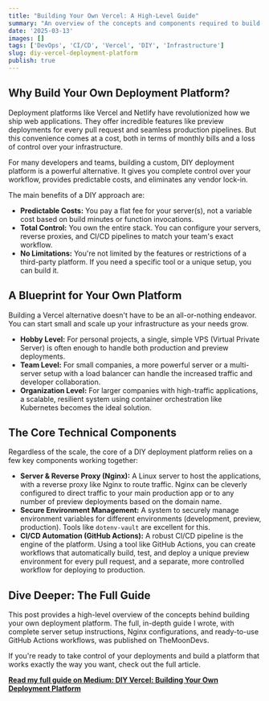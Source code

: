 ```yaml
---
title: "Building Your Own Vercel: A High-Level Guide"
summary: "An overview of the concepts and components required to build your own deployment platform, from a simple hobby setup to a scalable system for organizations. Break free from vendor lock-in and take control of your infrastructure."
date: '2025-03-13'
images: []
tags: ['DevOps', 'CI/CD', 'Vercel', 'DIY', 'Infrastructure']
slug: diy-vercel-deployment-platform
publish: true
---
```


## Why Build Your Own Deployment Platform?

Deployment platforms like Vercel and Netlify have revolutionized how we ship web applications. They offer incredible features like preview deployments for every pull request and seamless production pipelines. But this convenience comes at a cost, both in terms of monthly bills and a loss of control over your infrastructure.

For many developers and teams, building a custom, DIY deployment platform is a powerful alternative. It gives you complete control over your workflow, provides predictable costs, and eliminates any vendor lock-in.

The main benefits of a DIY approach are:
-   **Predictable Costs:** You pay a flat fee for your server(s), not a variable cost based on build minutes or function invocations.
-   **Total Control:** You own the entire stack. You can configure your servers, reverse proxies, and CI/CD pipelines to match your team's exact workflow.
-   **No Limitations:** You're not limited by the features or restrictions of a third-party platform. If you need a specific tool or a unique setup, you can build it.

## A Blueprint for Your Own Platform

Building a Vercel alternative doesn't have to be an all-or-nothing endeavor. You can start small and scale up your infrastructure as your needs grow.

-   **Hobby Level:** For personal projects, a single, simple VPS (Virtual Private Server) is often enough to handle both production and preview deployments.
-   **Team Level:** For small companies, a more powerful server or a multi-server setup with a load balancer can handle the increased traffic and developer collaboration.
-   **Organization Level:** For larger companies with high-traffic applications, a scalable, resilient system using container orchestration like Kubernetes becomes the ideal solution.

## The Core Technical Components

Regardless of the scale, the core of a DIY deployment platform relies on a few key components working together:

-   **Server & Reverse Proxy (Nginx):** A Linux server to host the applications, with a reverse proxy like Nginx to route traffic. Nginx can be cleverly configured to direct traffic to your main production app or to any number of preview deployments based on the domain name.
-   **Secure Environment Management:** A system to securely manage environment variables for different environments (development, preview, production). Tools like `dotenv-vault` are excellent for this.
-   **CI/CD Automation (GitHub Actions):** A robust CI/CD pipeline is the engine of the platform. Using a tool like GitHub Actions, you can create workflows that automatically build, test, and deploy a unique preview environment for every pull request, and a separate, more controlled workflow for deploying to production.

## Dive Deeper: The Full Guide

This post provides a high-level overview of the concepts behind building your own deployment platform. The full, in-depth guide I wrote, with complete server setup instructions, Nginx configurations, and ready-to-use GitHub Actions workflows, was published on TheMoonDevs.

If you're ready to take control of your deployments and build a platform that works exactly the way you want, check out the full article.

**[Read my full guide on Medium: DIY Vercel: Building Your Own Deployment Platform](https://medium.com/themoondevs/diy-vercel-building-your-own-deployment-platform-b8a0f4157115)**
